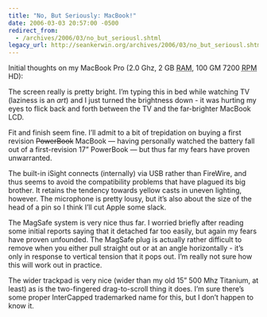 ```yaml
---
title: "No, But Seriously: MacBook!"
date: 2006-03-03 20:57:00 -0500
redirect_from:
  - /archives/2006/03/no_but_seriousl.shtml
legacy_url: http://seankerwin.org/archives/2006/03/no_but_seriousl.shtml
---
```

<p>Initial thoughts on my MacBook Pro (2.0 Ghz, 2 GB <acronym title="Random Access Memory">RAM</acronym>, 100 GM 7200 <acronym title="RedHat Package Manager">RPM</acronym> HD):</p>

<p>The screen really is pretty bright.  I’m typing this in bed while watching TV (laziness is an <i>art</i>) and I just turned the brightness down - it was hurting my eyes to flick back and forth between the TV and the far-brighter MacBook LCD.</p>

<p>Fit and finish seem fine.  I’ll admit to a bit of trepidation on buying a first revision <s>PowerBook</s> MacBook — having personally watched the battery fall out of a first-revision 17” PowerBook — but thus far my fears have proven unwarranted.</p>

<p>The built-in iSight connects (internally) via USB rather than FireWire, and thus seems to avoid the compatibility problems that have plagued its big brother.  It retains the tendency towards yellow casts in uneven lighting, however.  The microphone is pretty lousy, but it’s also about the size of the head of a pin so I think I’ll cut Apple some slack.</p>

<p>The MagSafe system is very nice thus far.  I worried briefly after reading some initial reports saying that it detached far too easily, but again my fears have proven unfounded.  The MagSafe plug is actually rather difficult to remove when you either pull straight out or at an angle horizontally - it’s only in response to vertical tension that it pops out.  I’m really not sure how this will work out in practice.</p>

<p>The wider trackpad is very nice (wider than my old 15” 500 Mhz Titanium, at least) as is the two-fingered drag-to-scroll thing it does.  I’m sure there’s some proper InterCapped trademarked name for this, but I don’t happen to know it.</p>
